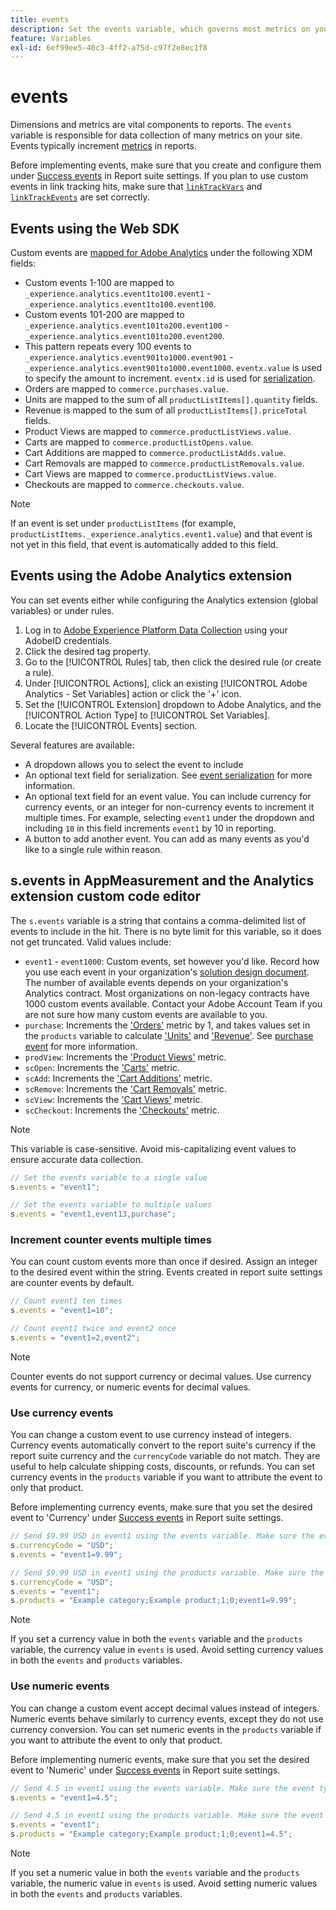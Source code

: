 ```yaml
---
title: events
description: Set the events variable, which governs most metrics on your site.
feature: Variables
exl-id: 6ef99ee5-40c3-4ff2-a75d-c97f2e8ec1f8
---
```

# events

Dimensions and metrics are vital components to reports. The `events` variable is responsible for data collection of many metrics on your site. Events typically increment [metrics](/help/components/metrics/overview.md) in reports.

Before implementing events, make sure that you create and configure them under [Success events](/help/admin/admin/c-manage-report-suites/c-edit-report-suites/conversion-var-admin/c-success-events/success-event.md) in Report suite settings. If you plan to use custom events in link tracking hits, make sure that [`linkTrackVars`](../../config-vars/linktrackvars.md) and [`linkTrackEvents`](../../config-vars/linktrackevents.md) are set correctly.

## Events using the Web SDK

Custom events are [mapped for Adobe Analytics](https://experienceleague.adobe.com/docs/analytics/implementation/aep-edge/variable-mapping.html) under the following XDM fields:

* Custom events 1-100 are mapped to `_experience.analytics.event1to100.event1` - `_experience.analytics.event1to100.event100`.
* Custom events 101-200 are mapped to `_experience.analytics.event101to200.event100` - `_experience.analytics.event101to200.event200`.
* This pattern repeats every 100 events to `_experience.analytics.event901to1000.event901` - `_experience.analytics.event901to1000.event1000`. `eventx.value` is used to specify the amount to increment. `eventx.id` is used for [serialization](event-serialization.md).
* Orders are mapped to `commerce.purchases.value`.
* Units are mapped to the sum of all `productListItems[].quantity` fields.
* Revenue is mapped to the sum of all `productListItems[].priceTotal` fields.
* Product Views are mapped to `commerce.productListViews.value`.
* Carts are mapped to `commerce.productListOpens.value`.
* Cart Additions are mapped to `commerce.productListAdds.value`.
* Cart Removals are mapped to `commerce.productListRemovals.value`.
* Cart Views are mapped to `commerce.productListViews.value`.
* Checkouts are mapped to `commerce.checkouts.value`.

>[!NOTE]
>
>If an event is set under `productListItems` (for example, `productListItems._experience.analytics.event1.value`) and that event is not yet in this field, that event is automatically added to this field.

## Events using the Adobe Analytics extension

You can set events either while configuring the Analytics extension (global variables) or under rules.

1. Log in to [Adobe Experience Platform Data Collection](https://experience.adobe.com/data-collection) using your AdobeID credentials.
2. Click the desired tag property.
3. Go to the [!UICONTROL Rules] tab, then click the desired rule (or create a rule).
4. Under [!UICONTROL Actions], click an existing [!UICONTROL Adobe Analytics - Set Variables] action or click the '+' icon.
5. Set the [!UICONTROL Extension] dropdown to Adobe Analytics, and the [!UICONTROL Action Type] to [!UICONTROL Set Variables].
6. Locate the [!UICONTROL Events] section.

Several features are available:

* A dropdown allows you to select the event to include
* An optional text field for serialization. See [event serialization](event-serialization.md) for more information.
* An optional text field for an event value. You can include currency for currency events, or an integer for non-currency events to increment it multiple times. For example, selecting `event1` under the dropdown and including `10` in this field increments `event1` by 10 in reporting.
* A button to add another event. You can add as many events as you'd like to a single rule within reason.

## s.events in AppMeasurement and the Analytics extension custom code editor

The `s.events` variable is a string that contains a comma-delimited list of events to include in the hit. There is no byte limit for this variable, so it does not get truncated. Valid values include:

* `event1` - `event1000`: Custom events, set however you'd like. Record how you use each event in your organization's [solution design document](../../../prepare/solution-design.md). The number of available events depends on your organization's Analytics contract. Most organizations on non-legacy contracts have 1000 custom events available. Contact your Adobe Account Team if you are not sure how many custom events are available to you.
* `purchase`: Increments the ['Orders'](/help/components/metrics/orders.md) metric by 1, and takes values set in the `products` variable to calculate ['Units'](/help/components/metrics/units.md) and ['Revenue'](/help/components/metrics/revenue.md). See [purchase event](event-purchase.md) for more information.
* `prodView`: Increments the ['Product Views'](/help/components/metrics/product-views.md) metric.
* `scOpen`: Increments the ['Carts'](/help/components/metrics/carts.md) metric.
* `scAdd`: Increments the ['Cart Additions'](/help/components/metrics/cart-additions.md) metric.
* `scRemove`: Increments the ['Cart Removals'](/help/components/metrics/cart-removals.md) metric.
* `scView`: Increments the ['Cart Views'](/help/components/metrics/cart-views.md) metric.
* `scCheckout`: Increments the ['Checkouts'](/help/components/metrics/checkouts.md) metric.

>[!NOTE]
>
>This variable is case-sensitive. Avoid mis-capitalizing event values to ensure accurate data collection.

```js
// Set the events variable to a single value
s.events = "event1";

// Set the events variable to multiple values
s.events = "event1,event13,purchase";
```

### Increment counter events multiple times

You can count custom events more than once if desired. Assign an integer to the desired event within the string. Events created in report suite settings are counter events by default.

```js
// Count event1 ten times
s.events = "event1=10";

// Count event1 twice and event2 once
s.events = "event1=2,event2";
```

>[!NOTE]
>
>Counter events do not support currency or decimal values. Use currency events for currency, or numeric events for decimal values.

### Use currency events

You can change a custom event to use currency instead of integers. Currency events automatically convert to the report suite's currency if the report suite currency and the `currencyCode` variable do not match. They are useful to help calculate shipping costs, discounts, or refunds. You can set currency events in the `products` variable if you want to attribute the event to only that product.

Before implementing currency events, make sure that you set the desired event to 'Currency' under [Success events](/help/admin/admin/c-manage-report-suites/c-edit-report-suites/conversion-var-admin/c-success-events/success-event.md) in Report suite settings.

```js
// Send $9.99 USD in event1 using the events variable. Make sure the event type for event1 is Currency in Report suite settings
s.currencyCode = "USD";
s.events = "event1=9.99";

// Send $9.99 USD in event1 using the products variable. Make sure the event type for event1 is Currency in Report suite settings
s.currencyCode = "USD";
s.events = "event1";
s.products = "Example category;Example product;1;0;event1=9.99";
```

>[!NOTE]
>
>If you set a currency value in both the `events` variable and the `products` variable, the currency value in `events` is used. Avoid setting currency values in both the `events` and `products` variables.

### Use numeric events

You can change a custom event accept decimal values instead of integers. Numeric events behave similarly to currency events, except they do not use currency conversion. You can set numeric events in the `products` variable if you want to attribute the event to only that product.

Before implementing numeric events, make sure that you set the desired event to 'Numeric' under [Success events](/help/admin/admin/c-manage-report-suites/c-edit-report-suites/conversion-var-admin/c-success-events/success-event.md) in Report suite settings.

```js
// Send 4.5 in event1 using the events variable. Make sure the event type for event1 is Numeric in Report suite settings
s.events = "event1=4.5";

// Send 4.5 in event1 using the products variable. Make sure the event type for event1 is Numeric in Report suite settings
s.events = "event1";
s.products = "Example category;Example product;1;0;event1=4.5";
```

>[!NOTE]
>
>If you set a numeric value in both the `events` variable and the `products` variable, the numeric value in `events` is used. Avoid setting numeric values in both the `events` and `products` variables.
